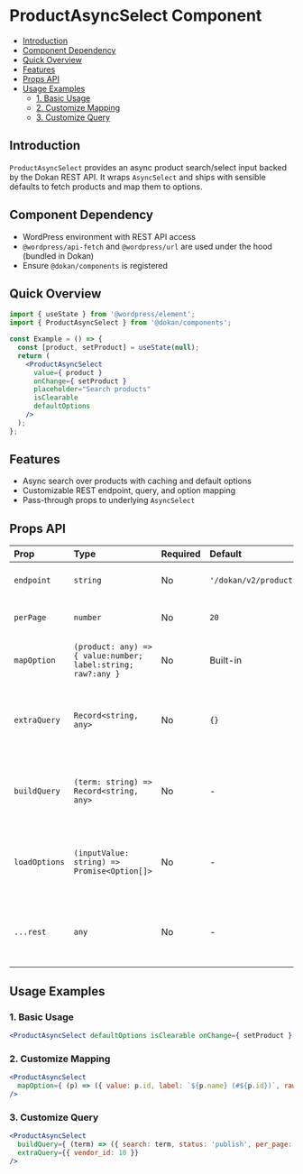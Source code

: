 # ProductAsyncSelect Component

- [Introduction](#introduction)
- [Component Dependency](#component-dependency)
- [Quick Overview](#quick-overview)
- [Features](#features)
- [Props API](#props-api)
- [Usage Examples](#usage-examples)
  - [1. Basic Usage](#1-basic-usage)
  - [2. Customize Mapping](#2-customize-mapping)
  - [3. Customize Query](#3-customize-query)

## Introduction

`ProductAsyncSelect` provides an async product search/select input backed by the Dokan REST API. It wraps `AsyncSelect` and ships with sensible defaults to fetch products and map them to options.

## Component Dependency

- WordPress environment with REST API access
- `@wordpress/api-fetch` and `@wordpress/url` are used under the hood (bundled in Dokan)
- Ensure `@dokan/components` is registered

## Quick Overview

```jsx
import { useState } from '@wordpress/element';
import { ProductAsyncSelect } from '@dokan/components';

const Example = () => {
  const [product, setProduct] = useState(null);
  return (
    <ProductAsyncSelect
      value={ product }
      onChange={ setProduct }
      placeholder="Search products"
      isClearable
      defaultOptions
    />
  );
};
```

## Features

- Async search over products with caching and default options
- Customizable REST endpoint, query, and option mapping
- Pass-through props to underlying `AsyncSelect`

## Props API

| Prop | Type | Required | Default | Description |
| :--- | :--- | :--- | :--- | :--- |
| `endpoint` | `string` | No | `'/dokan/v2/products'` | REST route to fetch products. |
| `perPage` | `number` | No | `20` | Items per page in API request. |
| `mapOption` | `(product: any) => { value:number; label:string; raw?:any }` | No | Built-in | Convert API item to select option. |
| `extraQuery` | `Record<string, any>` | No | `{}` | Additional query params merged in each request. |
| `buildQuery` | `(term: string) => Record<string, any>` | No | - | Build query for a given search term. Overrides default. |
| `loadOptions` | `(inputValue: string) => Promise<Option[]>` | No | - | Provide your own loader to completely override API fetching. |
| `...rest` | `any` | No | - | Any `AsyncSelect` prop (e.g., `isClearable`, `leftIcon`, etc.). |

## Usage Examples

### 1. Basic Usage

```jsx
<ProductAsyncSelect defaultOptions isClearable onChange={ setProduct } />
```

### 2. Customize Mapping

```jsx
<ProductAsyncSelect
  mapOption={ (p) => ({ value: p.id, label: `${p.name} (#${p.id})`, raw: p }) }
/>
```

### 3. Customize Query

```jsx
<ProductAsyncSelect
  buildQuery={ (term) => ({ search: term, status: 'publish', per_page: 50 }) }
  extraQuery={{ vendor_id: 10 }}
/>
```

